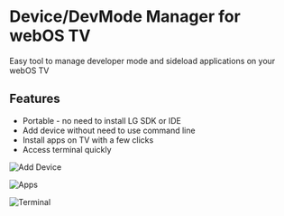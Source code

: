# Device/DevMode Manager for webOS TV

Easy tool to manage developer mode and sideload applications on your webOS TV

## Features

 - Portable - no need to install LG SDK or IDE
 - Add device without need to use command line
 - Install apps on TV with a few clicks
 - Access terminal quickly

![Add Device](https://user-images.githubusercontent.com/830358/120070405-527dd280-c0c5-11eb-8455-5b9873df42fa.png)

![Apps](https://user-images.githubusercontent.com/830358/120070393-46921080-c0c5-11eb-8a49-3321f31a6b12.png)

![Terminal](https://user-images.githubusercontent.com/830358/120070402-4db91e80-c0c5-11eb-9529-9fffc4a877c8.png)
